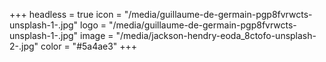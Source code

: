 +++
headless = true
icon = "/media/guillaume-de-germain-pgp8fvrwcts-unsplash-1-.jpg"
logo = "/media/guillaume-de-germain-pgp8fvrwcts-unsplash-1-.jpg"
image = "/media/jackson-hendry-eoda_8ctofo-unsplash-2-.jpg"
color = "#5a4ae3"
+++
